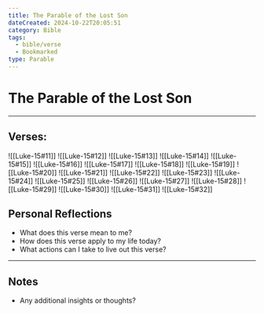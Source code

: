 ```yaml
---
title: The Parable of the Lost Son
dateCreated: 2024-10-22T20:05:51
category: Bible
tags:
  - bible/verse
  - Bookmarked
type: Parable
---
```

# The Parable of the Lost Son

---
## Verses:
![[Luke-15#11]]
![[Luke-15#12]]
![[Luke-15#13]]
![[Luke-15#14]] 
![[Luke-15#15]]
![[Luke-15#16]]
![[Luke-15#17]]
![[Luke-15#18]]
![[Luke-15#19]]
![[Luke-15#20]]
![[Luke-15#21]]
![[Luke-15#22]]
![[Luke-15#23]]
![[Luke-15#24]]
![[Luke-15#25]]
![[Luke-15#26]]
![[Luke-15#27]]
![[Luke-15#28]]
![[Luke-15#29]]
![[Luke-15#30]]
![[Luke-15#31]]
![[Luke-15#32]]

## Personal Reflections
- What does this verse mean to me?
- How does this verse apply to my life today?
- What actions can I take to live out this verse?

---

## Notes
- Any additional insights or thoughts?
